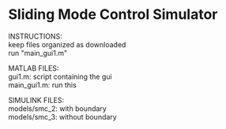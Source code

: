 # Sliding Mode Control Simulator  
  
INSTRUCTIONS:  
keep files organized as downloaded  
run "main_gui1.m"  
 
MATLAB FILES:  
gui1.m: script containing the gui  
main_gui1.m: run this  
  
SIMULINK FILES:  
models/smc_2: with boundary  
models/smc_3: without boundary  
